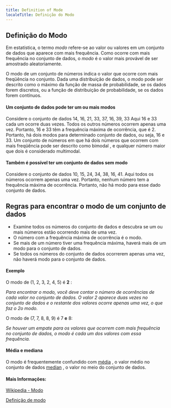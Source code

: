 ```yaml
---
title: Definition of Mode
localeTitle: Definição do Modo
---
```

## Definição do Modo

Em estatística, o termo _modo_ refere-se ao valor ou valores em um conjunto de dados que aparece com mais frequência. Como ocorre com mais frequência no conjunto de dados, o _modo_ é o valor mais provável de ser amostrado aleatoriamente.

O modo de um conjunto de números indica o valor que ocorre com mais freqüência no conjunto. Dada uma distribuição de dados, o modo pode ser descrito como o máximo da função de massa de probabilidade, se os dados forem discretos, ou a função de distribuição de probabilidade, se os dados forem contínuos.

#### Um conjunto de dados pode ter um ou mais modos

Considere o conjunto de dados 14, 16, 21, 33, 37, 16, 39, 33 Aqui 16 e 33 cada um ocorre duas vezes. Todos os outros números ocorrem apenas uma vez. Portanto, 16 e 33 têm a frequência máxima de ocorrência, que é 2. Portanto, há dois modos para determinado conjunto de dados, ou seja, 16 e 33. Um conjunto de números em que há dois números que ocorrem com mais freqüência pode ser descrito como bimodal , e qualquer número maior que dois é considerado multimodal.

#### Também é possível ter um conjunto de dados sem modo

Considere o conjunto de dados 10, 15, 24, 34, 38, 16, 41. Aqui todos os números ocorrem apenas uma vez. Portanto, nenhum número tem a frequência máxima de ocorrência. Portanto, não há modo para esse dado conjunto de dados.

## Regras para encontrar o modo de um conjunto de dados

*   Examine todos os números do conjunto de dados e descubra se um ou mais números estão ocorrendo mais de uma vez.
*   O número com a frequência máxima de ocorrência é o modo.
*   Se mais de um número tiver uma frequência máxima, haverá mais de um modo para o conjunto de dados.
*   Se todos os números do conjunto de dados ocorrerem apenas uma vez, não haverá modo para o conjunto de dados.

#### Exemplo

O modo de (1, 2, 3, 2, 4, 5) é **2** :

_Para encontrar o modo, você deve contar o número de ocorrências de cada valor no conjunto de dados. O valor 2 aparece duas vezes no conjunto de dados e o restante dos valores ocorre apenas uma vez, o que faz o 2o modo._

O modo de (7, 7, 8, 8, 9) é 7 **e** 8:

_Se houver um empate para os valores que ocorrem com mais frequência no conjunto de dados, o modo é cada um dos valores com essa frequência._

#### Média e mediana

O modo é frequentemente confundido com [média](https://guide.freecodecamp.org/mathematics/definition-of-mean) , o valor médio no conjunto de dados [median](https://en.wikipedia.org/wiki/Median) , o valor no meio do conjunto de dados.

#### Mais Informações:

[Wikipedia - Modo](https://en.wikipedia.org/wiki/Mode_(statistics))

[Definição de modo](https://www.tutorialspoint.com/mean_median_and_mode/mode_of_data_set.htm)